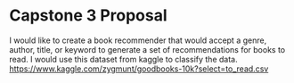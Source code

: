# Capstone 3 Proposal

I would like to create a book recommender that would accept a genre, author, title, or keyword to generate a set of recommendations for books to read.  I would use this dataset from kaggle to classify the data.  https://www.kaggle.com/zygmunt/goodbooks-10k?select=to_read.csv
